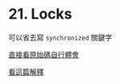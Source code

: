 # 21. Locks

可以省去寫 `synchronized` 關鍵字


[直接看原始碼自行體會](/sourcecode/src/main/java/_21/App.java)

[看這篇解釋](https://www.itread01.com/content/1550384297.html)

